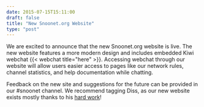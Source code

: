 ```yaml
--- 
date: 2015-07-15T15:11:00
draft: false
title: "New Snoonet.org Website"
type: "post"
---
```


We are excited to announce that the new Snoonet.org website is live. The new website features a more modern design and includes embedded Kiwi webchat {{< webchat title="here" >}}. Accessing webchat through our website will allow users easier access to pages like our network rules, channel statistics, and help documentation while chatting.

Feedback on the new site and suggestions for the future can be provided in our #snoonet channel. We recommend tagging Diss, as our new website exists mostly thanks to his [hard work](https://i.imgur.com/Te0WuIB.jpg)!
